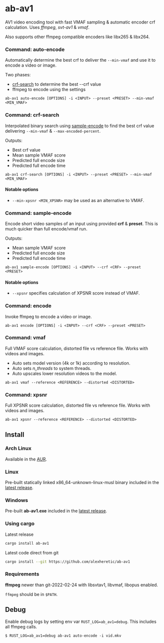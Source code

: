 # ab-av1

AV1 video encoding tool with fast VMAF sampling & automatic encoder crf calculation.
Uses *ffmpeg*, *svt-av1* & *vmaf*.

Also supports other ffmpeg compatible encoders like libx265 & libx264.

### Command: auto-encode

Automatically determine the best crf to deliver the `--min-vmaf` and use it to encode a video or image.

Two phases:

  * [crf-search](#command-crf-search) to determine the best --crf value
  * ffmpeg to encode using the settings

<!-- end list -->

```
ab-av1 auto-encode [OPTIONS] -i <INPUT> --preset <PRESET> --min-vmaf <MIN_VMAF>
```

### Command: crf-search

Interpolated binary search using [sample-encode](#command-sample-encode) to find the best
crf value delivering `--min-vmaf` & `--max-encoded-percent`.

Outputs:

  * Best crf value
  * Mean sample VMAF score
  * Predicted full encode size
  * Predicted full encode time

<!-- end list -->

```
ab-av1 crf-search [OPTIONS] -i <INPUT> --preset <PRESET> --min-vmaf <MIN_VMAF>
```

#### Notable options

  * `--min-xpsnr <MIN_XPSNR>` may be used as an alternative to VMAF.

### Command: sample-encode

Encode short video samples of an input using provided **crf** & **preset**.
This is much quicker than full encode/vmaf run.

Outputs:

  * Mean sample VMAF score
  * Predicted full encode size
  * Predicted full encode time

<!-- end list -->

```
ab-av1 sample-encode [OPTIONS] -i <INPUT> --crf <CRF> --preset <PRESET>
```

#### Notable options

  * `--xpsnr` specifies calculation of XPSNR score instead of VMAF.

### Command: encode

Invoke ffmpeg to encode a video or image.

```
ab-av1 encode [OPTIONS] -i <INPUT> --crf <CRF> --preset <PRESET>
```

### Command: vmaf

Full VMAF score calculation, distorted file vs reference file.
Works with videos and images.

  * Auto sets model version (4k or 1k) according to resolution.
  * Auto sets *n\_threads* to system threads.
  * Auto upscales lower resolution videos to the model.

<!-- end list -->

```
ab-av1 vmaf --reference <REFERENCE> --distorted <DISTORTED>
```

### Command: xpsnr

Full XPSNR score calculation, distorted file vs reference file.
Works with videos and images.

```
ab-av1 xpsnr --reference <REFERENCE> --distorted <DISTORTED>
```

## Install

### Arch Linux

Available in the [AUR](https://aur.archlinux.org/packages/ab-av1).

### Linux

Pre-built statically linked x86\_64-unknown-linux-musl binary included in the [latest release](https://github.com/alexheretic/ab-av1/releases/latest).

### Windows

Pre-built **ab-av1.exe** included in the [latest release](https://github.com/alexheretic/ab-av1/releases/latest).

### Using cargo

Latest release

```sh
cargo install ab-av1
```

Latest code direct from git

```sh
cargo install --git https://github.com/alexheretic/ab-av1
```

### Requirements

**ffmpeg** newer than git-2022-02-24 with libsvtav1, libvmaf, libopus enabled.

`ffmpeg` should be in `$PATH`.

## Debug

Enable debug logs by setting env var `RUST_LOG=ab_av1=debug`. This includes all ffmpeg calls.

```
$ RUST_LOG=ab_av1=debug ab-av1 auto-encode -i vid.mkv
```
